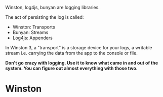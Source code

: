 Winston, log4js, bunyan are logging libraries.

The act of persisting the log is called:

-   Winston: Transports
-   Bunyan: Streams
-   Log4js: Appenders

In Winston 3, a "transport" is a storage device for your logs, a writable stream i.e. carrying the data from the app to the console or file.

**Don't go crazy with logging. Use it to know what came in and out of the system. You can figure out almost everything with those two.**

# Winston

```js
```
